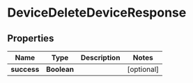 

# DeviceDeleteDeviceResponse


## Properties

| Name | Type | Description | Notes |
|------------ | ------------- | ------------- | -------------|
|**success** | **Boolean** |  |  [optional] |



